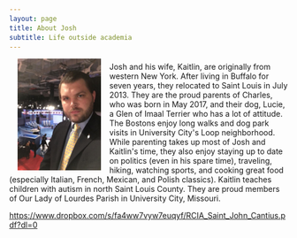 ```yaml
---
layout: page
title: About Josh
subtitle: Life outside academia
---
```


<p><img align="left" style="padding: 0 15px; width: 30%; height: 30%" src="/img/debate.jpg" alt="Attending the WUSTL Presidential Debate (October 2016)"></p>
<p style="margin-top: 20px;"> </p>
<p>Josh and his wife, Kaitlin, are originally from western New York. After living in Buffalo for seven years, they relocated to Saint Louis in July 2013. They are the proud parents of Charles, who was born in May 2017, and their dog, Lucie, a Glen of Imaal Terrier who has a lot of attitude. The Bostons enjoy long walks and dog park visits in University City's Loop neighborhood. While parenting takes up most of Josh and Kaitlin's time, they also enjoy staying up to date on politics (even in his spare time), traveling, hiking, watching sports, and cooking great food (especially Italian, French, Mexican, and Polish classics). Kaitlin teaches children with autism in north Saint Louis County. They are proud members of Our Lady of Lourdes Parish in University City, Missouri.</p>

https://www.dropbox.com/s/fa4ww7vyw7euqyf/RCIA_Saint_John_Cantius.pdf?dl=0
